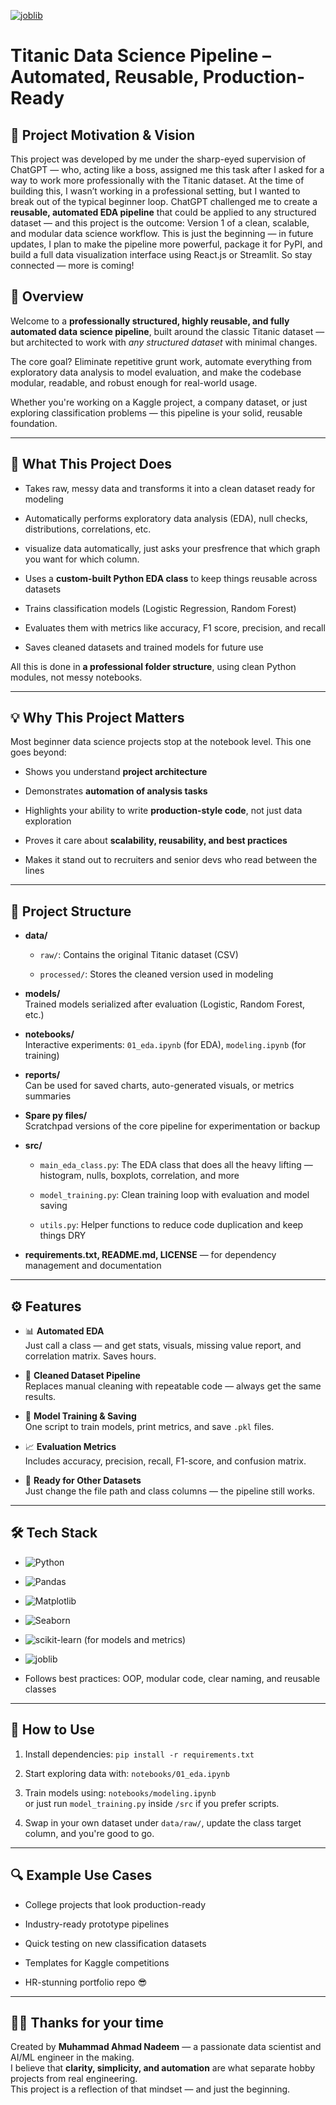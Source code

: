 [![joblib](https://img.shields.io/badge/joblib-0.13.2-42A5F5?logo=joblib&logoColor=white)](https://colab.research.google.com/drive/1KZCEK9QvUOiA0k7trgc_SGiS8KX-k5Vs#scrollTo=NtHnOfp2Bbr6)


Titanic Data Science Pipeline – Automated, Reusable, Production-Ready
=====================================================================

🧠 Project Motivation & Vision
------------------------------

This project was developed by me under the sharp-eyed supervision of ChatGPT — who, acting like a boss, assigned me this task after I asked for a way to work more professionally with the Titanic dataset. At the time of building this, I wasn’t working in a professional setting, but I wanted to break out of the typical beginner loop. ChatGPT challenged me to create a **reusable, automated EDA pipeline** that could be applied to any structured dataset — and this project is the outcome: Version 1 of a clean, scalable, and modular data science workflow. This is just the beginning — in future updates, I plan to make the pipeline more powerful, package it for PyPI, and build a full data visualization interface using React.js or Streamlit. So stay connected — more is coming!

📌 Overview
-----------

Welcome to a **professionally structured, highly reusable, and fully automated data science pipeline**, built around the classic Titanic dataset — but architected to work with _any structured dataset_ with minimal changes.

The core goal? Eliminate repetitive grunt work, automate everything from exploratory data analysis to model evaluation, and make the codebase modular, readable, and robust enough for real-world usage.

Whether you're working on a Kaggle project, a company dataset, or just exploring classification problems — this pipeline is your solid, reusable foundation.

* * *

🎯 What This Project Does
-------------------------

*   Takes raw, messy data and transforms it into a clean dataset ready for modeling
    
*   Automatically performs exploratory data analysis (EDA), null checks, distributions, correlations, etc.

*   visualize data automatically, just asks your presfrence that which graph you want for which column.
    
*   Uses a **custom-built Python EDA class** to keep things reusable across datasets
    
*   Trains classification models (Logistic Regression, Random Forest)
    
*   Evaluates them with metrics like accuracy, F1 score, precision, and recall
    
*   Saves cleaned datasets and trained models for future use
    

All this is done in **a professional folder structure**, using clean Python modules, not messy notebooks.

* * *

💡 Why This Project Matters
---------------------------

Most beginner data science projects stop at the notebook level. This one goes beyond:

*   Shows you understand **project architecture**
    
*   Demonstrates **automation of analysis tasks**
    
*   Highlights your ability to write **production-style code**, not just data exploration
    
*   Proves it care about **scalability, reusability, and best practices**
    
*   Makes it stand out to recruiters and senior devs who read between the lines
    
* * *

🧱 Project Structure
--------------------

*   **data/**
    
    *   `raw/`: Contains the original Titanic dataset (CSV)
        
    *   `processed/`: Stores the cleaned version used in modeling
        
*   **models/**  
    Trained models serialized after evaluation (Logistic, Random Forest, etc.)
    
*   **notebooks/**  
    Interactive experiments: `01_eda.ipynb` (for EDA), `modeling.ipynb` (for training)
    
*   **reports/**  
    Can be used for saved charts, auto-generated visuals, or metrics summaries
    
*   **Spare py files/**  
    Scratchpad versions of the core pipeline for experimentation or backup
    
*   **src/**
    
    *   `main_eda_class.py`: The EDA class that does all the heavy lifting — histogram, nulls, boxplots, correlation, and more
        
    *   `model_training.py`: Clean training loop with evaluation and model saving
        
    *   `utils.py`: Helper functions to reduce code duplication and keep things DRY
        
*   **requirements.txt, README.md, LICENSE** — for dependency management and documentation
    

* * *

⚙️ Features
-----------

*   📊 **Automated EDA**  
    Just call a class — and get stats, visuals, missing value report, and correlation matrix. Saves hours.
    
*   🧼 **Cleaned Dataset Pipeline**  
    Replaces manual cleaning with repeatable code — always get the same results.
    
*   🤖 **Model Training & Saving**  
    One script to train models, print metrics, and save `.pkl` files.
    
*   📈 **Evaluation Metrics**  
    Includes accuracy, precision, recall, F1-score, and confusion matrix.
    
*   💾 **Ready for Other Datasets**  
    Just change the file path and class columns — the pipeline still works.
    

* * *

🛠️ Tech Stack
--------------

*   ![Python](https://img.shields.io/badge/Python-3.x-3776AB?logo=python&logoColor=white) 
    
*   ![Pandas](https://img.shields.io/badge/Pandas-2.1.4-150458?logo=pandas&logoColor=white) 

*   ![Matplotlib](https://img.shields.io/badge/Matplotlib-3.8.4-11557C?logo=matplotlib&logoColor=white) 

*   ![Seaborn](https://img.shields.io/badge/Seaborn-0.13.2-42A5F5?logo=seaborn&logoColor=white) 
    
*   ![scikit-learn](https://img.shields.io/badge/scikit--learn-1.4-F7931E?logo=scikit-learn&logoColor=white) (for models and metrics)
    
*   ![joblib](https://img.shields.io/badge/joblib-0.13.2-42A5F5?logo=joblib&logoColor=white) 
    
    
*   Follows best practices: OOP, modular code, clear naming, and reusable classes
    

* * *

📌 How to Use
-------------

1.  Install dependencies: `pip install -r requirements.txt`
    
2.  Start exploring data with: `notebooks/01_eda.ipynb`
    
3.  Train models using: `notebooks/modeling.ipynb`  
    or just run `model_training.py` inside `/src` if you prefer scripts.
    
4.  Swap in your own dataset under `data/raw/`, update the class target column, and you're good to go.
    

* * *

🔍 Example Use Cases
--------------------

*   College projects that look production-ready
    
*   Industry-ready prototype pipelines
    
*   Quick testing on new classification datasets
    
*   Templates for Kaggle competitions
    
*   HR-stunning portfolio repo 😎
    

* * *

🙋‍♂️ Thanks for your time
---------------------

Created by **Muhammad Ahmad Nadeem** — a passionate data scientist and AI/ML engineer in the making.  
I believe that **clarity, simplicity, and automation** are what separate hobby projects from real engineering.  
This project is a reflection of that mindset — and just the beginning.
